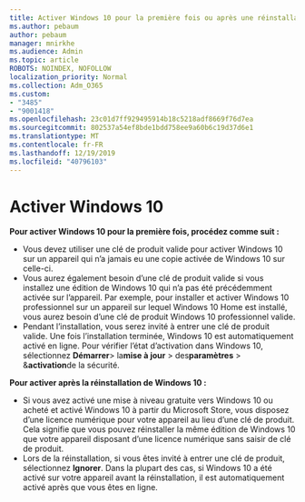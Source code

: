```yaml
---
title: Activer Windows 10 pour la première fois ou après une réinstallation
ms.author: pebaum
author: pebaum
manager: mnirkhe
ms.audience: Admin
ms.topic: article
ROBOTS: NOINDEX, NOFOLLOW
localization_priority: Normal
ms.collection: Adm_O365
ms.custom:
- "3485"
- "9001418"
ms.openlocfilehash: 23c01d7ff929495914b18c5218adf8669f76d7ea
ms.sourcegitcommit: 802537a54ef8bde1bdd758ee9a60b6c19d37d6e1
ms.translationtype: MT
ms.contentlocale: fr-FR
ms.lasthandoff: 12/19/2019
ms.locfileid: "40796103"
---
```

# <a name="activate-windows-10"></a>Activer Windows 10

**Pour activer Windows 10 pour la première fois, procédez comme suit :**

- Vous devez utiliser une clé de produit valide pour activer Windows 10 sur un appareil qui n’a jamais eu une copie activée de Windows 10 sur celle-ci.
- Vous aurez également besoin d’une clé de produit valide si vous installez une édition de Windows 10 qui n’a pas été précédemment activée sur l’appareil. Par exemple, pour installer et activer Windows 10 professionnel sur un appareil sur lequel Windows 10 Home est installé, vous aurez besoin d’une clé de produit Windows 10 professionnel valide.
- Pendant l’installation, vous serez invité à entrer une clé de produit valide. Une fois l’installation terminée, Windows 10 est automatiquement activé en ligne. Pour vérifier l’état d’activation dans Windows 10, sélectionnez **Démarrer**> la**mise à jour** > des**paramètres** > &**activation**de la sécurité.

**Pour activer après la réinstallation de Windows 10 :**

- Si vous avez activé une mise à niveau gratuite vers Windows 10 ou acheté et activé Windows 10 à partir du Microsoft Store, vous disposez d’une licence numérique pour votre appareil au lieu d’une clé de produit. Cela signifie que vous pouvez réinstaller la même édition de Windows 10 que votre appareil disposant d’une licence numérique sans saisir de clé de produit.
- Lors de la réinstallation, si vous êtes invité à entrer une clé de produit, sélectionnez **Ignorer**. Dans la plupart des cas, si Windows 10 a été activé sur votre appareil avant la réinstallation, il est automatiquement activé après que vous êtes en ligne.
